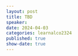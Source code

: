 ```yaml
---
layout: post
title: TBD
speaker:  
date: 2024-04-03
categories: learnalco2324
published: true
show-date: true
---
```

